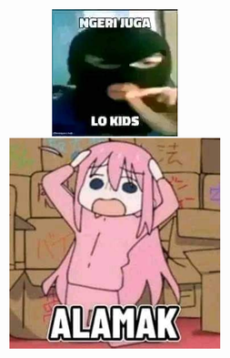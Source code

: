 
<div align="center">
<img src="./image/1.jpg"/>
</div>
<div align="center">
<img src="./image/2.jpg"/>
</div>

<div align="center">

<!-- ![](https://nirzak-streak-stats.vercel.app/?user=YammD123&theme=dark&hide_border=false)<br/> 

[![](https://visitcount.itsvg.in/api?id=YammD123&icon=0&color=0)](https://visitcount.itsvg.in) -->
<!-- <br clear="both"> -->
</div>

###